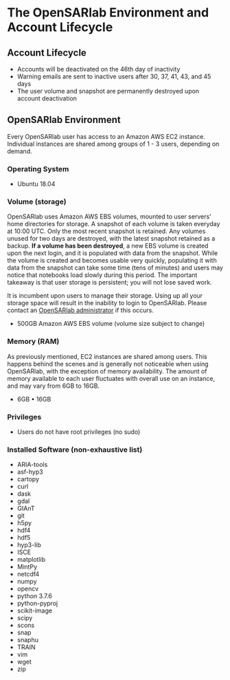 # The OpenSARlab Environment and Account Lifecycle
## Account Lifecycle
- Accounts will be deactivated on the 46th day of inactivity
- Warning emails are sent to inactive users after 30, 37, 41, 43, and 45 days
- The user volume and snapshot are permanently destroyed upon account deactivation



## OpenSARlab Environment
Every OpenSARlab user has access to an Amazon AWS EC2 instance. Individual instances are shared among groups of 1 - 3 users, depending on demand.

### Operating System
- Ubuntu 18.04

### Volume (storage)
OpenSARlab uses Amazon AWS EBS volumes, mounted to user servers' home directories for storage. A snapshot of each volume is taken everyday at 10:00 UTC. Only the most recent snapshot is retained. Any volumes unused for two days are destroyed, with the latest snapshot retained as a backup. **If a volume has been destroyed**, a new EBS volume is created upon the next login, and it is populated with data from the snapshot. While the volume is created and becomes usable very quickly, populating it with data from the snapshot can take some time (tens of minutes) and users may notice that notebooks load slowly during this period. The important takeaway is that user storage is persistent; you will not lose saved work.

It is incumbent upon users to manage their storage. Using up all your storage space will result in the inability to login to OpenSARlab. Please contact an [OpenSARlab administrator](mailto:uaf-jupyterhub-asf@alaska.edu) if this occurs. 
- 500GB Amazon AWS EBS volume (volume size subject to change)

### Memory (RAM)
As previously mentioned, EC2 instances are shared among users. This happens behind the scenes and is generally not noticeable when using OpenSARlab, with the exception of memory availability. The amount of memory available to each user fluctuates with overall use on an instance, and may vary from 6GB to 16GB.
- 6GB • 16GB 

### Privileges
- Users do not have root privileges (no sudo)

### Installed Software (non-exhaustive list)
- ARIA-tools
- asf-hyp3
- cartopy
- curl
- dask
- gdal
- GIAnT
- git
- h5py
- hdf4
- hdf5
- hyp3-lib
- ISCE
- matplotlib
- MintPy
- netcdf4
- numpy
- opencv
- python 3.7.6
- python-pyproj
- scikit-image
- scipy
- scons
- snap
- snaphu
- TRAIN
- vim
- wget
- zip
